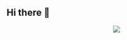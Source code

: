 ## Hi there 👋

<div align="center">
<a href="https://github.com/jkwang28" target='_blank' style="text-decoration: none;"><img src="https://github-readme-stats.vercel.app/api?username=jkwang28&show_icons=true&count_private=true&hide_border=true&theme=tokyonight" /></a>
</div>

<!--
**jkwang28/jkwang28** is a ✨ _special_ ✨ repository because its `README.md` (this file) appears on your GitHub profile.

Here are some ideas to get you started:

- 🔭 I’m currently working on ...
- 🌱 I’m currently learning ...
- 👯 I’m looking to collaborate on ...
- 🤔 I’m looking for help with ...
- 💬 Ask me about ...
- 📫 How to reach me: ...
- 😄 Pronouns: ...
- ⚡ Fun fact: ...
-->
